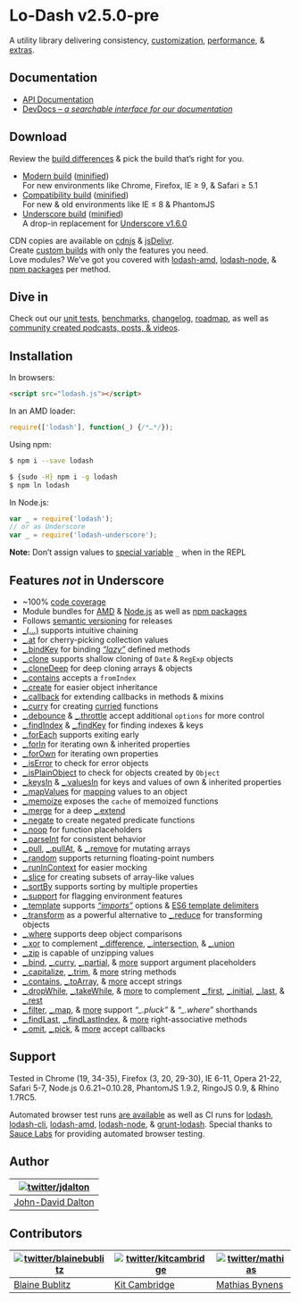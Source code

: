 # Lo-Dash v2.5.0-pre
A utility library delivering consistency, [customization](http://lodash.com/custom-builds), [performance](http://lodash.com/benchmarks), & [extras](http://lodash.com/#features).

## Documentation
* [API Documentation](http://lodash.com/docs)
* [DevDocs – *a searchable interface for our documentation*](http://devdocs.io/lodash/)

## Download

Review the [build differences](https://github.com/lodash/lodash/wiki/build-differences) & pick the build that’s right for you.

* [Modern build](https://raw.github.com/lodash/lodash/2.4.1/dist/lodash.js) ([minified](https://raw.github.com/lodash/lodash/2.4.1/dist/lodash.min.js))<br>
  For new environments like Chrome, Firefox, IE ≥ 9, & Safari ≥ 5.1
* [Compatibility build](https://raw.github.com/lodash/lodash/2.4.1/dist/lodash.compat.js) ([minified](https://raw.github.com/lodash/lodash/2.4.1/dist/lodash.compat.min.js))<br>
  For new & old environments like IE ≤ 8 & PhantomJS
* [Underscore build](https://raw.github.com/lodash/lodash/2.4.1/dist/lodash.underscore.js) ([minified](https://raw.github.com/lodash/lodash/2.4.1/dist/lodash.underscore.min.js))<br>
  A drop-in replacement for [Underscore v1.6.0](http://underscorejs.org/#1.6.0)

CDN copies are available on [cdnjs](http://cdnjs.com/libraries/lodash.js/) & [jsDelivr](http://www.jsdelivr.com/#!lodash).<br>
Create [custom builds](http://lodash.com/custom-builds) with only the features you need.<br>
Love modules? We’ve got you covered with [lodash-amd](https://github.com/lodash/lodash-amd/tree/2.4.1), [lodash-node](https://npmjs.org/package/lodash-node), & [npm packages](https://npmjs.org/browse/keyword/lodash-modularized) per method.

## Dive in

Check out our [unit tests](http://lodash.com/tests), [benchmarks](http://lodash.com/benchmarks), [changelog](https://github.com/lodash/lodash/wiki/Changelog), [roadmap](https://github.com/lodash/lodash/wiki/Roadmap), as well as [community created podcasts, posts, & videos](https://github.com/lodash/lodash/wiki/Resources).

## Installation

In browsers:

```html
<script src="lodash.js"></script>
```

In an AMD loader:

```js
require(['lodash'], function(_) {/*…*/});
```

Using npm:

```bash
$ npm i --save lodash

$ {sudo -H} npm i -g lodash
$ npm ln lodash
```

In Node.js:

```js
var _ = require('lodash');
// or as Underscore
var _ = require('lodash-underscore');
```

**Note:**
Don’t assign values to [special variable](http://nodejs.org/api/repl.html#repl_repl_features) `_` when in the REPL

## Features *not* in Underscore

 * ~100% [code coverage](https://coveralls.io/r/lodash)
 * Module bundles for [AMD](https://github.com/lodash/lodash-amd/tree/2.4.1) & [Node.js](https://npmjs.org/package/lodash-node) as well as [npm packages](https://npmjs.org/browse/keyword/lodash-modularized)
 * Follows [semantic versioning](http://semver.org/) for releases
 * [_(…)](http://lodash.com/docs#_) supports intuitive chaining
 * [_.at](http://lodash.com/docs#at) for cherry-picking collection values
 * [_.bindKey](http://lodash.com/docs#bindKey) for binding [*“lazy”*](http://michaux.ca/articles/lazy-function-definition-pattern) defined methods
 * [_.clone](http://lodash.com/docs#clone) supports shallow cloning of `Date` & `RegExp` objects
 * [_.cloneDeep](http://lodash.com/docs#cloneDeep) for deep cloning arrays & objects
 * [_.contains](http://lodash.com/docs#contains) accepts a `fromIndex`
 * [_.create](http://lodash.com/docs#create) for easier object inheritance
 * [_.callback](http://lodash.com/docs#createCallback) for extending callbacks in methods & mixins
 * [_.curry](http://lodash.com/docs#curry) for creating [curried](http://hughfdjackson.com/javascript/why-curry-helps/) functions
 * [_.debounce](http://lodash.com/docs#debounce) & [_.throttle](http://lodash.com/docs#throttle) accept additional `options` for more control
 * [_.findIndex](http://lodash.com/docs#findIndex) & [_.findKey](http://lodash.com/docs#findKey) for finding indexes & keys
 * [_.forEach](http://lodash.com/docs#forEach) supports exiting early
 * [_.forIn](http://lodash.com/docs#forIn) for iterating own & inherited properties
 * [_.forOwn](http://lodash.com/docs#forOwn) for iterating own properties
 * [_.isError](http://lodash.com/docs#isError) to check for error objects
 * [_.isPlainObject](http://lodash.com/docs#isPlainObject) to check for objects created by `Object`
 * [_.keysIn](http://lodash.com/docs#keysIn) & [_.valuesIn](http://lodash.com/docs#valuesIn) for keys and values of own & inherited properties
 * [_.mapValues](http://lodash.com/docs#mapValues) for [mapping](http://lodash.com/docs#map) values to an object
 * [_.memoize](http://lodash.com/docs#memoize) exposes the `cache` of memoized functions
 * [_.merge](http://lodash.com/docs#merge) for a deep [_.extend](http://lodash.com/docs#extend)
 * [_.negate](http://lodash.com/docs#negate) to create negated predicate functions
 * [_.noop](http://lodash.com/docs#noop) for function placeholders
 * [_.parseInt](http://lodash.com/docs#parseInt) for consistent behavior
 * [_.pull](http://lodash.com/docs#pull), [_.pullAt](http://lodash.com/docs#pullAt), & [_.remove](http://lodash.com/docs#remove) for mutating arrays
 * [_.random](http://lodash.com/docs#random) supports returning floating-point numbers
 * [_.runInContext](http://lodash.com/docs#runInContext) for easier mocking
 * [_.slice](http://lodash.com/docs#slice) for creating subsets of array-like values
 * [_.sortBy](http://lodash.com/docs#sortBy) supports sorting by multiple properties
 * [_.support](http://lodash.com/docs#support) for flagging environment features
 * [_.template](http://lodash.com/docs#template) supports [*“imports”*](http://lodash.com/docs#templateSettings_imports) options & [ES6 template delimiters](http://people.mozilla.org/~jorendorff/es6-draft.html#sec-literals-string-literals)
 * [_.transform](http://lodash.com/docs#transform) as a powerful alternative to [_.reduce](http://lodash.com/docs#reduce) for transforming objects
 * [_.where](http://lodash.com/docs#where) supports deep object comparisons
 * [_.xor](http://lodash.com/docs#xor) to complement [_.difference](http://lodash.com/docs#difference), [_.intersection](http://lodash.com/docs#intersection), & [_.union](http://lodash.com/docs#union)
 * [_.zip](http://lodash.com/docs#zip) is capable of unzipping values
 * [_.bind](http://lodash.com/docs#bind), [_.curry](http://lodash.com/docs#curry), [_.partial](http://lodash.com/docs#partial), &
   [more](http://lodash.com/docs  "_.bindKey, _.partialRight") support argument placeholders
 * [_.capitalize](http://lodash.com/docs#capitalize), [_.trim](http://lodash.com/docs#trim), &
   [more](http://lodash.com/docs "_.camelCase, _.endsWith, _.escapeRegExp, _.kebabCase, _.pad, _.padLeft, _.padRight, _.repeat, _.snakeCase, _.startsWith, _.trimLeft, _.trimRight, _.trunc") string methods
 * [_.contains](http://lodash.com/docs#contains), [_.toArray](http://lodash.com/docs#toArray), &
   [more](http://lodash.com/docs "_.at, _.countBy, _.every, _.filter, _.find, _.forEach, _.forEachRight, _.groupBy, _.invoke, _.map, _.max, _.min, _.pluck, _.reduce, _.reduceRight, _.reject, _.shuffle, _.size, _.some, _.sortBy, _.where") accept strings
 * [_.dropWhile](http://lodash.com/docs#dropWhile), [_.takeWhile](http://lodash.com/docs#takeWhile), &
   [more](http://lodash.com/docs "_.drop, _.dropRightWhile, _.take, _.takeRightWhile") to complement [_.first](http://lodash.com/docs#first), [_.initial](http://lodash.com/docs#initial), [_.last](http://lodash.com/docs#last), & [_.rest](http://lodash.com/docs#rest)
 * [_.filter](http://lodash.com/docs#filter), [_.map](http://lodash.com/docs#map), &
   [more](http://lodash.com/docs "_.countBy, _.every, _.find, _.findKey, _.findLast, _.findLastIndex, _.findLastKey, _.first, _.groupBy, _.initial, _.last, _.max, _.min, _.reject, _.rest, _.some, _.sortBy, _.sortedIndex, _.uniq") support *“_.pluck”* & *“_.where”* shorthands
 * [_.findLast](http://lodash.com/docs#findLast), [_.findLastIndex](http://lodash.com/docs#findLastIndex), &
   [more](http://lodash.com/docs "_.findLastKey, _.forEachRight, _.forInRight, _.forOwnRight, _.partialRight") right-associative methods
 * [_.omit](http://lodash.com/docs#omit), [_.pick](http://lodash.com/docs#pick), &
   [more](http://lodash.com/docs "_.assign, _.clone, _.cloneDeep, _.isEqual, _.merge") accept callbacks

## Support

Tested in Chrome (19, 34-35), Firefox (3, 20, 29-30), IE 6-11, Opera 21-22, Safari 5-7, Node.js 0.6.21~0.10.28, PhantomJS 1.9.2, RingoJS 0.9, & Rhino 1.7RC5.

Automated browser test runs [are available](https://saucelabs.com/u/lodash) as well as CI runs for [lodash](https://travis-ci.org/lodash/lodash/), [lodash-cli](https://travis-ci.org/lodash/lodash-cli/), [lodash-amd](https://travis-ci.org/lodash/lodash-amd/), [lodash-node](https://travis-ci.org/lodash/lodash-node/), & [grunt-lodash](https://travis-ci.org/lodash/grunt-lodash). Special thanks to [Sauce Labs](https://saucelabs.com/) for providing automated browser testing.

## Author

| [![twitter/jdalton](http://gravatar.com/avatar/299a3d891ff1920b69c364d061007043?s=70)](https://twitter.com/jdalton "Follow @jdalton on Twitter") |
|---|
| [John-David Dalton](http://allyoucanleet.com/) |

## Contributors

| [![twitter/blainebublitz](http://gravatar.com/avatar/ac1c67fd906c9fecd823ce302283b4c1?s=70)](https://twitter.com/blainebublitz "Follow @BlaineBublitz on Twitter") | [![twitter/kitcambridge](http://gravatar.com/avatar/6662a1d02f351b5ef2f8b4d815804661?s=70)](https://twitter.com/kitcambridge "Follow @kitcambridge on Twitter") | [![twitter/mathias](http://gravatar.com/avatar/24e08a9ea84deb17ae121074d0f17125?s=70)](https://twitter.com/mathias "Follow @mathias on Twitter") |
|---|---|---|
| [Blaine Bublitz](http://www.iceddev.com/) | [Kit Cambridge](http://kitcambridge.be/) | [Mathias Bynens](http://mathiasbynens.be/) |
